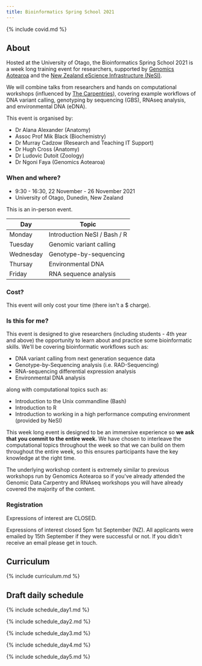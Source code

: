 ```yaml
---
title: Bioinformatics Spring School 2021
---
```


{% include covid.md %}

## About

Hosted at the University of Otago, the Bioinformatics Spring School 2021 is a week long training event for researchers, supported by [Genomics Aotearoa](https://www.genomics-aotearoa.org.nz) and the [New Zealand eScience Infrastructure (NeSI)](https://www.nesi.org.nz).

We will combine talks from researchers and hands on computational workshops (influenced by [The Carpentries](https://www.carpentries.org)), covering example workflows of DNA variant calling, genotyping by sequencing (GBS), RNAseq analysis, and environmental DNA (eDNA).

This event is organised by:

- Dr Alana Alexander (Anatomy)
- Assoc Prof Mik Black (Biochemistry)
- Dr Murray Cadzow (Research and Teaching IT Support)
- Dr Hugh Cross (Anatomy)
- Dr Ludovic Dutoit (Zoology)
- Dr Ngoni Faya (Genomics Aotearoa)

### When and where?

- 9:30 - 16:30, 22 November - 26 November 2021
- University of Otago, Dunedin, New Zealand

This is an in-person event.


Day | Topic
---|---
Monday | Introduction NeSI / Bash / R
Tuesday | Genomic variant calling
Wednesday | Genotype-by-sequencing
Thursay | Environmental DNA
Friday | RNA sequence analysis

### Cost?

This event will only cost your time (there isn't a $ charge).

### Is this for me?

This event is designed to give researchers (including students - 4th year and above) the opportunity to learn about and practice some bioinformatic skills. We'll be covering bioinformatic workflows such as:

- DNA variant calling from next generation sequence data
- Genotype-by-Sequencing analysis (i.e. RAD-Sequencing)
- RNA-sequencing differential expression analysis
- Environmental DNA analysis

along with computational topics such as:

- Introduction to the Unix commandline (Bash)
- Introduction to R
- Introduction to working in a high performance computing environment (provided by NeSI)

This week long event is designed to be an immersive experience so **we ask that you commit to the entire week.** We have chosen to interleave the computational topics throughout the week so that we can build on them throughout the entire week, so this ensures participants have the key knowledge at the right time.

The underlying workshop content is extremely similar to previous workshops run by Genomics Aotearoa so if you've already attended the Genomic Data Carpentry and RNAseq workshops you will have already covered the majority of the content.

### Registration

Expressions of interest are CLOSED. 

<!--Please register your interest in attending by filling out **[this form](https://docs.google.com/forms/d/e/1FAIpQLSdjpaKf9xzHz29ZpvPT6n5j_GABaQtOvOxnUbtVo1UxaIEC-w/viewform?usp=sf_link)**. -->

Expressions of interest closed 5pm 1st September (NZ). All applicants were emailed by 15th September if they were successful or not. If you didn't receive an email please get in touch.

## Curriculum

{% include curriculum.md %}




## Draft daily schedule

{% include schedule_day1.md %}

{% include schedule_day2.md %}

{% include schedule_day3.md %}

{% include schedule_day4.md %}

{% include schedule_day5.md %}

